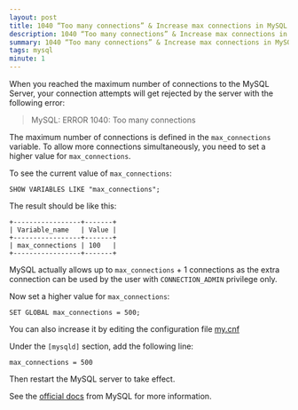 ```yaml
---
layout: post
title: 1040 “Too many connections” & Increase max connections in MySQL
description: 1040 “Too many connections” & Increase max connections in MySQL
summary: 1040 “Too many connections” & Increase max connections in MySQL
tags: mysql
minute: 1
---
```


When you reached the maximum number of connections to the MySQL Server, your connection attempts will get rejected by the server with the following error:

> MySQL: ERROR 1040: Too many connections

The maximum number of connections is defined in the `max_connections` variable. To allow more connections simultaneously, you need to set a higher value for `max_connections`.

To see the current value of `max_connections`:

```
SHOW VARIABLES LIKE "max_connections";
```

The result should be like this:

```
+-----------------+-------+
| Variable_name   | Value |
+-----------------+-------+
| max_connections | 100   |
+-----------------+-------+
```

MySQL actually allows up to `max_connections` + 1 connections as the extra connection can be used by the user with `CONNECTION_ADMIN` privilege only.

Now set a higher value for `max_connections`:

```
SET GLOBAL max_connections = 500;
```

You can also increase it by editing the configuration file [my.cnf](https://randomsql.com/2020/05/where-to-find-mysql-mycnf-file)

Under the `[mysqld]` section, add the following line:

```
max_connections = 500
```

Then restart the MySQL server to take effect.

See the [official docs](https://dev.mysql.com/doc/refman/8.0/en/too-many-connections.html) from MySQL for more information.
